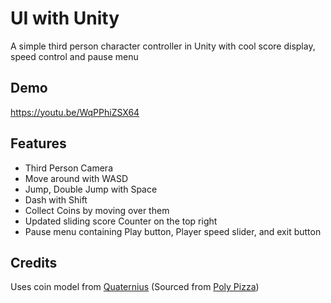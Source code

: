 # UI with Unity

A simple third person character controller in Unity with cool score display, speed control and pause menu

## Demo

https://youtu.be/WqPPhiZSX64

## Features

- Third Person Camera
- Move around with WASD
- Jump, Double Jump with Space
- Dash with Shift
- Collect Coins by moving over them
- Updated sliding score Counter on the top right
- Pause menu containing Play button, Player speed slider, and exit button

## Credits

Uses coin model from [Quaternius](https://quaternius.com/) (Sourced from [Poly Pizza](https://poly.pizza/m/QHZtj94fvh))


